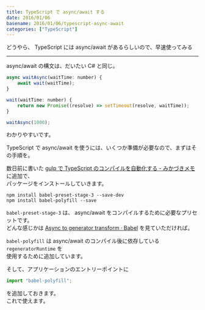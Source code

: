 ```yaml
---
title: TypeScript で async/await する
date: 2016/01/06
basename: 2016/01/06/typescript-async-await
categories: ["TypeScript"]
---
```


どうやら、 TypeScript には async/await があるらしいので、早速使ってみる

---

async/await の構文は、だいたい C# と同じ。

```javascript
async waitAsync(waitTime: number) {
    await wait(waitTime);
}

wait(waitTime: number) {
    return new Promise((resolve) => setTimeout(resolve, waitTime));
}

waitAsync(1000);
```

わかりやすいです。

TypeScript で async/await を使うには、いくつか準備が必要なので、まずはその手順を。

数日前に書いた [gulp で TypeScript のコンパイルを自動化する - みかづきメモ](http://mikazuki.hatenablog.jp/entry/2016/01/03/074618) に追加で、  
パッケージをインストールしていきます。

```
npm install babel-preset-stage-3 --save-dev
npm install babel-polyfill --save
```

`babel-preset-stage-3` は、 async/await をコンパイルするために必要なプリセットです。  
どんな感じかは [Async to generator transform · Babel](http://babeljs.io/docs/plugins/transform-async-to-generator/) を見ていただければ。

`babel-polyfill` は async/await のコンパイル後に依存している `regeneratorRuntime` を  
使用するために追加しています。

そして、アプリケーションのエントリーポイントに

```javascript
import "babel-polyfill";
```

を追加しておきます。  
これで使えます。
